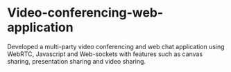 # Video-conferencing-web-application
Developed a multi-party video conferencing and web chat application using WebRTC, Javascript and Web-sockets with features such as canvas sharing, presentation sharing and video sharing.
